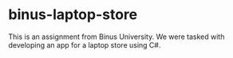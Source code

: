 ﻿# binus-laptop-store


This is an assignment from Binus University. We were tasked with developing an app for a laptop store using C#.
